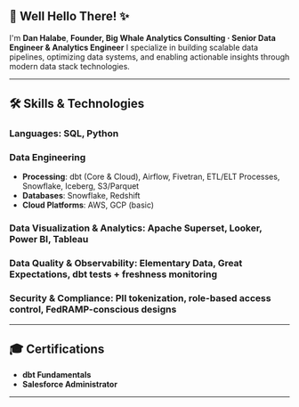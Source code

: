 ## 👋 Well Hello There! ✨

I'm **Dan Halabe**,
**Founder, Big Whale Analytics Consulting · Senior Data Engineer & Analytics Engineer**
I specialize in building scalable data pipelines, optimizing data systems, and enabling actionable insights through modern data stack technologies.

---

## 🛠️ Skills & Technologies

### **Languages**: SQL, Python

### **Data Engineering**
- **Processing**: dbt (Core & Cloud), Airflow, Fivetran, ETL/ELT Processes, Snowflake, Iceberg, S3/Parquet
- **Databases**: Snowflake, Redshift
- **Cloud Platforms**: AWS, GCP (basic)

### **Data Visualization & Analytics**: Apache Superset, Looker, Power BI, Tableau

### **Data Quality & Observability**: Elementary Data, Great Expectations, dbt tests + freshness monitoring

### **Security & Compliance**: PII tokenization, role-based access control, FedRAMP-conscious designs

---

## 🎓 Certifications

- **dbt Fundamentals**
- **Salesforce Administrator**

---
